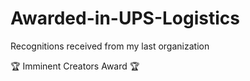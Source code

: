 # Awarded-in-UPS-Logistics
 Recognitions received from my last organization
 
🏆  Imminent Creators Award 🏆 






